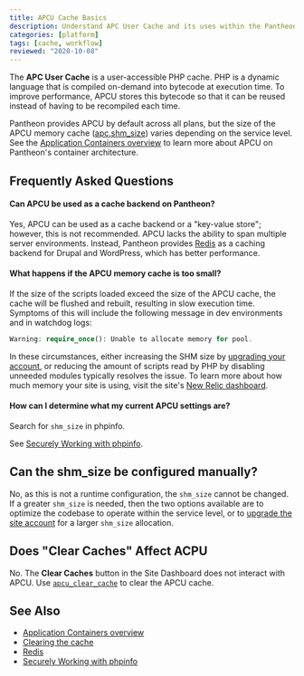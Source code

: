 ```yaml
---
title: APCU Cache Basics
description: Understand APC User Cache and its uses within the Pantheon WebOps workflow.
categories: [platform]
tags: [cache, workflow]
reviewed: "2020-10-08"
---
```


The **APC User Cache** is a user-accessible PHP cache. PHP is a dynamic language that is compiled on-demand into bytecode at execution time. To improve performance, APCU stores this bytecode so that it can be reused instead of having to be recompiled each time.

Pantheon provides APCU by default across all plans, but the size of the APCU memory cache ([apc.shm_size](https://www.php.net/manual/en/apcu.configuration.php#ini.apcu.shm-size")) varies depending on the service level. See the [Application Containers overview](/application-containers) to learn more about APCU on Pantheon's container architecture.

## Frequently Asked Questions

#### Can APCU be used as a cache backend on Pantheon?

Yes, APCU can be used as a cache backend or a "key-value store"; however, this is not recommended. APCU lacks the ability to span multiple server environments. Instead, Pantheon provides [Redis](/redis) as a caching backend for Drupal and WordPress, which has better performance.

#### What happens if the APCU memory cache is too small?

If the size of the scripts loaded exceed the size of the APCU cache, the cache will be flushed and rebuilt, resulting in slow execution time. Symptoms of this will include the following message in dev environments and in watchdog logs:

```php
Warning: require_once(): Unable to allocate memory for pool.
```

In these circumstances, either increasing the SHM size by [upgrading your account](https://www.pantheon.io/plans/pricing "Pantheon Pricing"), or reducing the amount of scripts read by PHP by disabling unneeded modules typically resolves the issue. To learn more about how much memory your site is using, visit the site's [New Relic dashboard](/new-relic).

#### How can I determine what my current APCU settings are?

Search for `shm_size` in phpinfo.

See [Securely Working with phpinfo](/phpinfo).

## Can the shm_size be configured manually?

No, as this is not a runtime configuration, the `shm_size` cannot be changed. If a greater `shm_size` is needed, then the two options available are to optimize the codebase to operate within the service level, or to [upgrade the site account](https://www.pantheon.io/plans/pricing "Pantheon Pricing") for a larger `shm_size` allocation.

## Does "Clear Caches" Affect ACPU

No. The **Clear Caches** button in the Site Dashboard does not interact with APCU. Use [`apcu_clear_cache`](https://www.php.net/manual/en/function.apcu-clear-cache.php) to clear the APCU cache.

## See Also

- [Application Containers overview](/application-containers)
- [Clearing the cache](/clear-caches)
- [Redis](/redis)
- [Securely Working with phpinfo](/phpinfo)
